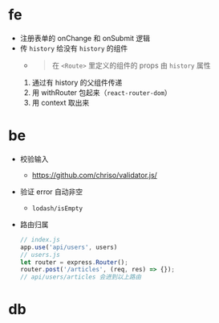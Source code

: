 # fe
- 注册表单的 onChange 和 onSubmit 逻辑
- 传 `history` 给没有 `history` 的组件
    - > 在 `<Route>` 里定义的组件的 props 由 `history` 属性
    1. 通过有 history 的父组件传递
    2. 用 withRouter 包起来（`react-router-dom`）
    3. 用 context 取出来
# be
- 校验输入
    - https://github.com/chriso/validator.js/
- 验证 error 自动非空
    - `lodash/isEmpty`
- 路由归属

    ```js
    // index.js
    app.use('api/users', users)
    // users.js
    let router = express.Router();
    router.post('/articles', (req, res) => {});
    // api/users/articles 会进到以上路由
    ```

# db